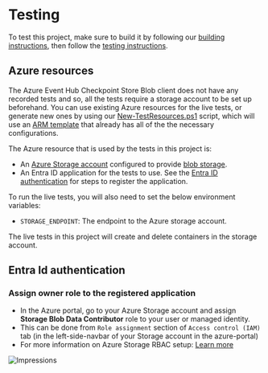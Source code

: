 # Testing

To test this project, make sure to build it by following our [building instructions](https://github.com/Azure/azure-sdk-for-js/blob/main/CONTRIBUTING.md#building), then follow the [testing instructions](https://github.com/Azure/azure-sdk-for-js/blob/main/CONTRIBUTING.md#testing).

## Azure resources 

The Azure Event Hub Checkpoint Store Blob client does not have any recorded tests and so, all the tests require a storage account to be set up beforehand.  You can use existing Azure resources for the live tests, or generate new ones by using our [New-TestResources.ps1](https://github.com/Azure/azure-sdk-for-js/blob/main/eng/common/TestResources/New-TestResources.ps1) script, which will use an [ARM template](https://github.com/Azure/azure-sdk-for-js/blob/main/sdk/eventhub/test-resources.json) that already has all of the the necessary configurations.

The Azure resource that is used by the tests in this project is:

- An [Azure Storage account](https://docs.microsoft.com/azure/storage/common/storage-account-overview) configured to provide [blob storage](https://docs.microsoft.com/azure/storage/blobs/storage-blobs-introduction#blob-storage-resources).
- An Entra ID application for the tests to use. See the [Entra ID authentication](#entra-id-authentication) for steps to register the application.

To run the live tests, you will also need to set the below environment variables:

- `STORAGE_ENDPOINT`: The endpoint to the Azure storage account.

The live tests in this project will create and delete containers in the storage account.

## Entra Id authentication

### Assign owner role to the registered application

- In the Azure portal, go to your Azure Storage account and assign **Storage Blob Data Contributor** role to your user or managed identity.
- This can be done from `Role assignment` section of `Access control (IAM)` tab (in the left-side-navbar of your Storage account in the azure-portal)
- For more information on Azure Storage RBAC setup: [Learn more](https://learn.microsoft.com/azure/storage/blobs/assign-azure-role-data-access)

![Impressions](https://azure-sdk-impressions.azurewebsites.net/api/impressions/azure-sdk-for-js%2Fsdk%eventhub%2Feventhubs-checkpointstore-blob%2Ftest%2FREADME.png)
